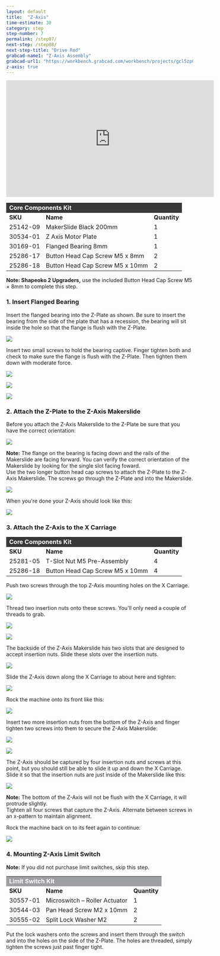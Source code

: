 ```yaml
---
layout: default
title:  "Z-Axis"
time-estimate: 30
category: step
step-number: 7
permalink: /step07/
next-step: /step08/
next-step-title: "Drive Rod"
grabcad-name1: "Z-Axis Assembly"
grabcad-url1: "https://workbench.grabcad.com/workbench/projects/gcl5zpCuwqCXWLvYktLQBc-2IHvossNo37ycTOkzg6gREW#/space/gcvs_XeRNVzNkfG_tFTAMd0C2lBbCsLcagOxXb1Jlki0kT/link/125928"
z-axis: true
---
```


<iframe width="560" height="315" src="https://www.youtube.com/embed/80KqP6JMXZc" frameborder="0" allowfullscreen>
</iframe>
<table>
	<tr>
		<td style="color:#fff;background: #383838;" colspan="3"><b>Core Components Kit</b> </td>
	</tr>
	<tr>
		<td> <b><span class="caps">SKU</span></b> </td>
		<td> <b>Name</b> </td>
		<td> <b>Quantity</b> </td>
	</tr>
	<tr>
		<td> 25142-09 </td>
		<td> MakerSlide Black 200mm </td>
		<td> 1 </td>
	</tr>
	<tr>
		<td> 30534-01 </td>
		<td> Z Axis Motor Plate </td>
		<td> 1 </td>
	</tr>
	<tr>
		<td> 30169-01 </td>
		<td> Flanged Bearing 8mm </td>
		<td> 1 </td>
	</tr>
	<tr>
		<td> 25286-17 </td>
		<td> Button Head Cap Screw M5 x 8mm </td>
		<td> 2 </td>
	</tr>
	<tr>
		<td> 25286-18 </td>
		<td> Button Head Cap Screw M5 x 10mm </td>
		<td> 2 </td>
	</tr>
</table>

<div class="note note-shapeoko">
<i class="fa fa-level-up"></i>
 <span class="note-text">
 <strong>Note: Shapeoko 2 Upgraders,</strong> use the included Button Head Cap Screw M5 × 8mm to complete this step.
 </span>

</div>
<h3 id="insert-flanged-bearing">
1. Insert Flanged Bearing</h3>

Insert the flanged bearing into the Z-Plate as shown. Be sure to insert the bearing from the side of the plate that has a recession, the bearing will sit inside the hole so that the flange is flush with the Z-Plate.

 ![](https://dzevsq2emy08i.cloudfront.net/paperclip/project_instruction_image_uploaded_images/542/original/0952.jpg?1424364483)

Insert two small screws to hold the bearing captive. Finger tighten both and check to make sure the flange is flush with the Z-Plate. Then tighten them down with moderate force.

 ![](https://dzevsq2emy08i.cloudfront.net/paperclip/project_instruction_image_uploaded_images/543/original/0953.jpg?1424364526)

 ![](https://dzevsq2emy08i.cloudfront.net/paperclip/project_instruction_image_uploaded_images/544/original/0954.jpg?1424364537)

 ![](https://dzevsq2emy08i.cloudfront.net/paperclip/project_instruction_image_uploaded_images/545/original/0956.jpg?1424364548)

<h3 id="attach-z-plate">
2. Attach the Z-Plate to the Z-Axis Makerslide</h3>

Before you attach the Z-Axis Makerslide to the Z-Plate be sure that you have the correct orientation:

 ![](https://dzevsq2emy08i.cloudfront.net/paperclip/project_instruction_image_uploaded_images/546/original/0959.jpg?1424378497)

<div class="note">
<i class="fa fa-hand-o-right"></i>
 <span class="note-text">
 <strong>Note:</strong> The flange on the bearing is facing down and the rails of the Makerslide are facing forward. You can verify the correct orientation of the Makerslide by looking for the single slot facing foward.
 </span>

</div>
Use the two longer button head cap screws to attach the Z-Plate to the Z-Axis Makerslide. The screws go through the Z-Plate and into the Makerslide.

 ![](https://dzevsq2emy08i.cloudfront.net/paperclip/project_instruction_image_uploaded_images/547/original/0963.jpg?1424378546)

When you're done your Z-Axis should look like this:

 ![](https://dzevsq2emy08i.cloudfront.net/paperclip/project_instruction_image_uploaded_images/548/original/0967.jpg?1424378581)

<h3 id="attach-z-axis">
3. Attach the Z-Axis to the X Carriage</h3>

<table>
	<tr>
		<td style="color:#fff;background: #383838;" colspan="3"><b>Core Components Kit</b> </td>
	</tr>
	<tr>
		<td> <b><span class="caps">SKU</span></b> </td>
		<td> <b>Name</b> </td>
		<td> <b>Quantity</b> </td>
	</tr>
	<tr>
		<td> 25281-05 </td>
		<td> T-Slot Nut M5 Pre-Assembly </td>
		<td> 4 </td>
	</tr>
	<tr>
		<td> 25286-18 </td>
		<td> Button Head Cap Screw M5 x 10mm </td>
		<td> 4 </td>
	</tr>
</table>
Push two screws through the top Z-Axis mounting holes on the X Carriage.

 ![](https://dzevsq2emy08i.cloudfront.net/paperclip/project_instruction_image_uploaded_images/549/original/0524.jpg?1424378647)

Thread two insertion nuts onto these screws. You'll only need a couple of threads to grab.

 ![](https://dzevsq2emy08i.cloudfront.net/paperclip/project_instruction_image_uploaded_images/550/original/0526.jpg?14243786941)

 ![](https://dzevsq2emy08i.cloudfront.net/paperclip/project_instruction_image_uploaded_images/551/original/0527.jpg?1424378704)

The backside of the Z-Axis Makerslide has two slots that are designed to accept insertion nuts. Slide these slots over the insertion nuts.

 ![](https://dzevsq2emy08i.cloudfront.net/paperclip/project_instruction_image_uploaded_images/552/original/0533.jpg?1424378767)

Slide the Z-Axis down along the X Carriage to about here and tighten:

 ![](https://dzevsq2emy08i.cloudfront.net/paperclip/project_instruction_image_uploaded_images/553/original/0535.jpg?1424378780)

Rock the machine onto its front like this:

 ![](https://dzevsq2emy08i.cloudfront.net/paperclip/project_instruction_image_uploaded_images/554/original/0539.jpg?1424378866)

Insert two more insertion nuts from the bottom of the Z-Axis and finger tighten two screws into them to secure the Z-Axis Makerslide:

 ![](https://dzevsq2emy08i.cloudfront.net/paperclip/project_instruction_image_uploaded_images/556/original/0541.jpg?1424378946)

 ![](https://dzevsq2emy08i.cloudfront.net/paperclip/project_instruction_image_uploaded_images/559/original/0544.jpg?1424378949)

The Z-Axis should be captured by four insertion nuts and screws at this point, but you should still be able to slide it up and down the X Carriage. Slide it so that the insertion nuts are just inside of the Makerslide like this:

 ![](https://dzevsq2emy08i.cloudfront.net/paperclip/project_instruction_image_uploaded_images/560/original/0546.jpg?1424379091)

<div class="note">
<i class="fa fa-hand-o-right"></i>
 <span class="note-text">
 <strong>Note:</strong> The bottom of the Z-Axis will not be flush with the X Carriage, it will protrude slightly.
 </span>

</div>
Tighten all four screws that capture the Z-Axis. Alternate between screws in an x-pattern to maintain alignment.

Rock the machine back on to its feet again to continue:

 ![](https://dzevsq2emy08i.cloudfront.net/paperclip/project_instruction_image_uploaded_images/561/original/0580.jpg?1424379102)

<h3 id="limit-switch">
4. Mounting Z-Axis Limit Switch</h3>

<div class="note">
<i class="fa fa-hand-o-right"></i>
 <span class="note-text">
 <strong>Note:</strong> If you did not purchase limit switches, skip this step.
 </span>

</div>
<table>
	<tr>
		<td style="color:#fff;background: #9d9fa2;" colspan="3"><b>Limit Switch Kit</b> </td>
	</tr>
	<tr>
		<td> <b><span class="caps">SKU</span></b> </td>
		<td> <b>Name</b> </td>
		<td> <b>Quantity</b> </td>
	</tr>
	<tr>
		<td> 30557-01 </td>
		<td> Microswitch &#8211; Roller Actuator </td>
		<td> 1 </td>
	</tr>
	<tr>
		<td> 30544-03 </td>
		<td> Pan Head Screw M2 x 10mm </td>
		<td> 2 </td>
	</tr>
	<tr>
		<td> 30555-02 </td>
		<td> Split Lock Washer M2 </td>
		<td> 2 </td>
	</tr>
</table>

Put the lock washers onto the screws and insert them through the switch and into the holes on the side of the Z-Plate. The holes are threaded, simply tighten the screws just past finger tight.

<div class="row image-row"> <img src="https://dzevsq2emy08i.cloudfront.net/paperclip/project_instruction_image_uploaded_images/863/original/1197.jpg?1427920758" class="thumbnail col-md-3" alt="" /> <img src="https://dzevsq2emy08i.cloudfront.net/paperclip/project_instruction_image_uploaded_images/864/original/1204.jpg?1427920759" class="thumbnail col-md-3" alt="" /> <img src="https://dzevsq2emy08i.cloudfront.net/paperclip/project_instruction_image_uploaded_images/865/original/1207.jpg?1427920760" class="thumbnail col-md-3" alt="" /> <img src="https://dzevsq2emy08i.cloudfront.net/paperclip/project_instruction_image_uploaded_images/866/original/1208.jpg?1427920761" class="thumbnail col-md-3" alt="" /></p>
</div>
